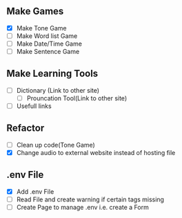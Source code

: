 ## Make Games
  - [x] Make Tone Game
  - [ ] Make Word list Game
  - [ ] Make Date/Time Game
  - [ ] Make Sentence Game

## Make Learning Tools
  - [ ] Dictionary (Link to other site) 
    -  [ ] Prouncation Tool(Link to other site) 
  - [ ] Usefull links 

## Refactor
  - [ ] Clean up code(Tone Game)
  - [x] Change audio to external website instead of hosting file

## .env File 
  - [x] Add .env File
  - [ ] Read File and create warning if certain tags missing 
  - [ ] Create Page to manage .env i.e. create a Form 
